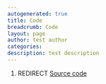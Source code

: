 ```yaml
---
autogenerated: true
title: Code
breadcrumb: Code
layout: page
author: test author
categories: 
description: test description
---
```


1.  REDIRECT [Source code](Source_code "wikilink")
